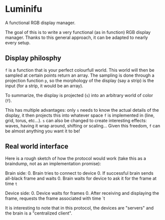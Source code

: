 # Luminifu
A functional RGB display manager.

The goal of this is to write a very functional (as in function) RGB display manager.
Thanks to this general approach, it can be adapted to nearly every setup.


Display philosphy
-----------------
`f` is a function that is your perfect colourfull world.
This world will then be sampled at certain points return an array.
The sampling is done through a projection function `p`, so the morphology of the display (say a strip) is the input (for a strip, it would be an array).

To summarize, the display is projected (`s`) into an arbitrary world of color (`f`).

This has multiple advantages: only `s` needs to know the actual details of the display, it then projects this into whatever space `f` is implemented in (line, grid, torus, etc...).
`s` can also be changed to create interesting effects: waves, having it wrap around, shifting or scaling...
Given this freedom, `f` can be almost anything you want it to be!

Real world interface
--------------------

Here is a rough sketch of how the protocol would work (take this as a braindump, not as an implementation promise):

Brain side:
0. Brain tries to connect to device
0. If successful brain sends all-black frame and waits
0. Brain waits for device to ask it for the frame at time `t`

Device side:
0. Device waits for frames
0. After receiving and displaying the frame, requests the frame associated with time `t

It is interesting to note that in this protocol, the devices are "servers" and the brain is a "centralized client".

